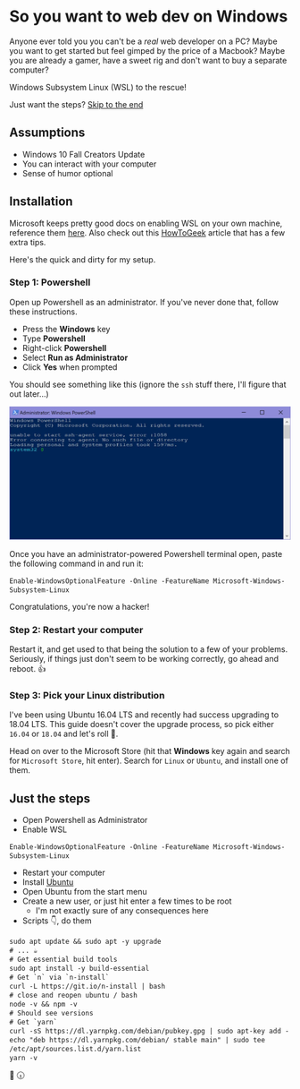 # So you want to web dev on Windows

Anyone ever told you you can't be a _real_ web developer on a PC? Maybe you want to get started but feel gimped by the price of a Macbook? Maybe you are already a gamer, have a sweet rig and don't want to buy a separate computer?

Windows Subsystem Linux (WSL) to the rescue!

Just want the steps? [Skip to the end](#just-the-steps)

## Assumptions

- Windows 10 Fall Creators Update
- You can interact with your computer
- Sense of humor optional

## Installation

Microsoft keeps pretty good docs on enabling WSL on your own machine, reference them [here](https://docs.microsoft.com/en-us/windows/wsl/install-win10). Also check out this [HowToGeek](https://www.howtogeek.com/249966/how-to-install-and-use-the-linux-bash-shell-on-windows-10/) article that has a few extra tips.

Here's the quick and dirty for my setup.

### Step 1: Powershell

Open up Powershell as an administrator. If you've never done that, follow these instructions.

- Press the **Windows** key
- Type **Powershell**
- Right-click **Powershell**
- Select **Run as Administrator**
- Click **Yes** when prompted

You should see something like this (ignore the `ssh` stuff there, I'll figure that out later...)

![Powershell](../assets/powershell.jpg)

Once you have an administrator-powered Powershell terminal open, paste the following command in and run it:

```shell
Enable-WindowsOptionalFeature -Online -FeatureName Microsoft-Windows-Subsystem-Linux
```

Congratulations, you're now a hacker!

### Step 2: Restart your computer

Restart it, and get used to that being the solution to a few of your problems. Seriously, if things just don't seem to be working correctly, go ahead and reboot. 👍

### Step 3: Pick your Linux distribution

I've been using Ubuntu 16.04 LTS and recently had success upgrading to 18.04 LTS. This guide doesn't cover the upgrade process, so pick either `16.04` or `18.04` and let's roll 🚀.

Head on over to the Microsoft Store (hit that **Windows** key again and search for `Microsoft Store`, hit enter). Search for `Linux` or `Ubuntu`, and install one of them.

## Just the steps

- Open Powershell as Administrator
- Enable WSL

```shell
Enable-WindowsOptionalFeature -Online -FeatureName Microsoft-Windows-Subsystem-Linux
```

- Restart your computer
- Install [Ubuntu](https://www.microsoft.com/store/productId/9NBLGGH4MSV6)
- Open Ubuntu from the start menu
- Create a new user, or just hit enter a few times to be root
  - I'm not exactly sure of any consequences here
- Scripts 👇, do them

```shell
sudo apt update && sudo apt -y upgrade
# ... ☕️
# Get essential build tools
sudo apt install -y build-essential
# Get `n` via `n-install`
curl -L https://git.io/n-install | bash
# close and reopen ubuntu / bash
node -v && npm -v
# Should see versions
# Get `yarn`
curl -sS https://dl.yarnpkg.com/debian/pubkey.gpg | sudo apt-key add -
echo "deb https://dl.yarnpkg.com/debian/ stable main" | sudo tee /etc/apt/sources.list.d/yarn.list
yarn -v
```

🍕 🕡
